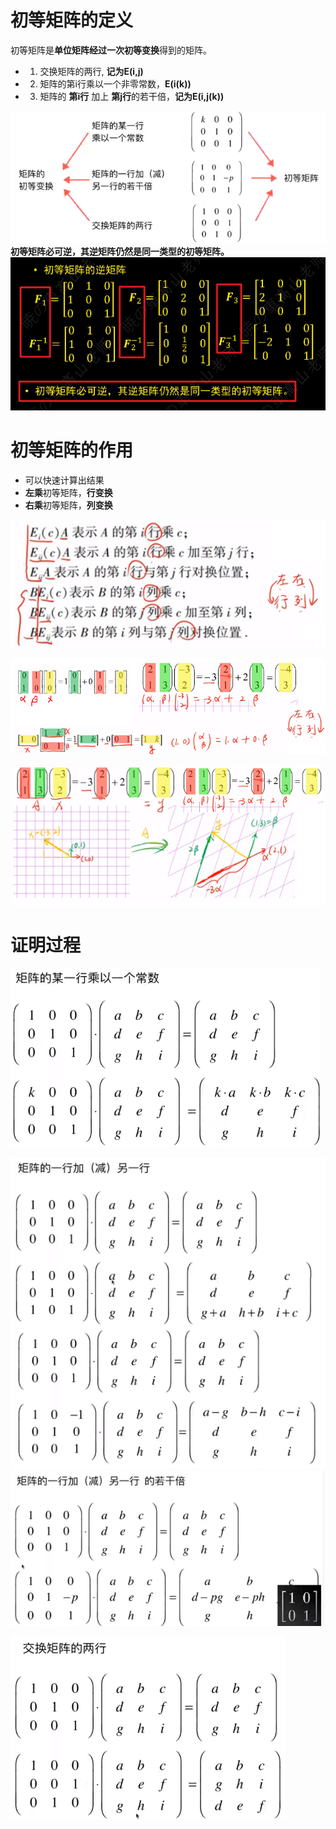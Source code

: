 # 初等矩阵的定义

初等矩阵是**单位矩阵经过一次初等变换**得到的矩阵。
- 1. 交换矩阵的两行, **记为E(i,j)**
- 2. 矩阵的第i行乘以一个非零常数，**E(i(k))**
- 3. 矩阵的 **第i行** 加上 **第j行**的若干倍，**记为E(i,j(k))**

![](../photo/Pasted%20image%2020240219091204.png)
**初等矩阵必可逆，其逆矩阵仍然是同一类型的初等矩阵。**  
![](../photo/Pasted%20image%2020240617114938.png)

# 初等矩阵的作用
- 可以快速计算出结果
- **左乘**初等矩阵，**行变换**
- **右乘**初等矩阵，**列变换**

![](../photo/Pasted%20image%2020240318105234.png)

![](../photo/Pasted%20image%2020240318105143.png)

![](../photo/Pasted%20image%2020240318105553.png)

# 证明过程
![](../photo/Pasted%20image%2020240219091534.png)

![](../photo/Pasted%20image%2020240219091900.png)
![](../photo/Pasted%20image%2020240219091941.png)

![](../photo/Pasted%20image%2020240219092023.png)

